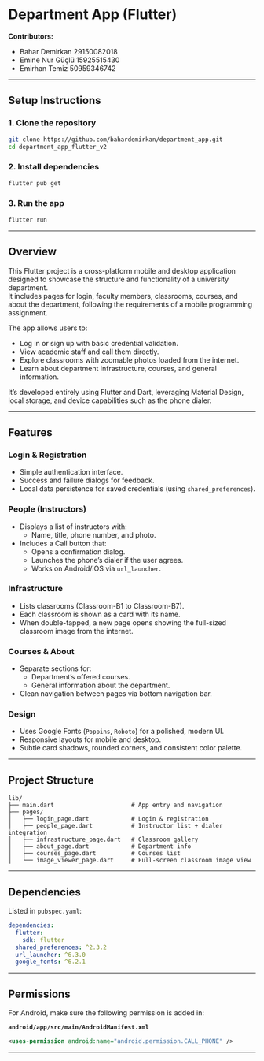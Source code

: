 # Department App (Flutter)

**Contributors:**  
- Bahar Demirkan 29150082018 
- Emine Nur Güçlü 15925515430
- Emirhan Temiz 50959346742

---

## Setup Instructions

### 1. Clone the repository
```bash
git clone https://github.com/bahardemirkan/department_app.git
cd department_app_flutter_v2
```

### 2. Install dependencies
```bash
flutter pub get
```

### 3. Run the app
```bash
flutter run
```

---

## Overview

This Flutter project is a cross-platform mobile and desktop application designed to showcase the structure and functionality of a university department.  
It includes pages for login, faculty members, classrooms, courses, and about the department, following the requirements of a mobile programming assignment.

The app allows users to:
- Log in or sign up with basic credential validation.
- View academic staff and call them directly.
- Explore classrooms with zoomable photos loaded from the internet.
- Learn about department infrastructure, courses, and general information.

It’s developed entirely using Flutter and Dart, leveraging Material Design, local storage, and device capabilities such as the phone dialer.

---

## Features

### Login & Registration
- Simple authentication interface.
- Success and failure dialogs for feedback.
- Local data persistence for saved credentials (using `shared_preferences`).

### People (Instructors)
- Displays a list of instructors with:
  - Name, title, phone number, and photo.
- Includes a Call button that:
  - Opens a confirmation dialog.
  - Launches the phone’s dialer if the user agrees.
  - Works on Android/iOS via `url_launcher`.

### Infrastructure
- Lists classrooms (Classroom-B1 to Classroom-B7).
- Each classroom is shown as a card with its name.
- When double-tapped, a new page opens showing the full-sized classroom image from the internet.

### Courses & About
- Separate sections for:
  - Department’s offered courses.
  - General information about the department.
- Clean navigation between pages via bottom navigation bar.

### Design
- Uses Google Fonts (`Poppins`, `Roboto`) for a polished, modern UI.
- Responsive layouts for mobile and desktop.
- Subtle card shadows, rounded corners, and consistent color palette.

---

## Project Structure

```
lib/
├── main.dart                      # App entry and navigation
├── pages/
│   ├── login_page.dart            # Login & registration
│   ├── people_page.dart           # Instructor list + dialer integration
│   ├── infrastructure_page.dart   # Classroom gallery
│   ├── about_page.dart            # Department info
│   ├── courses_page.dart          # Courses list
│   └── image_viewer_page.dart     # Full-screen classroom image view
```

---

## Dependencies

Listed in `pubspec.yaml`:

```yaml
dependencies:
  flutter:
    sdk: flutter
  shared_preferences: ^2.3.2
  url_launcher: ^6.3.0
  google_fonts: ^6.2.1
```

---

## Permissions

For Android, make sure the following permission is added in:

**`android/app/src/main/AndroidManifest.xml`**
```xml
<uses-permission android:name="android.permission.CALL_PHONE" />
```

---
